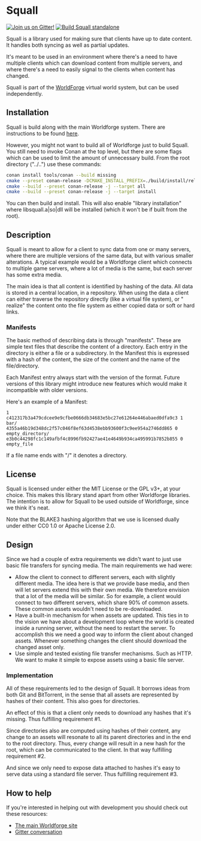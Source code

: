 # Squall

[![Join us on Gitter!](https://badges.gitter.im/Worldforge.svg)](https://gitter.im/Worldforge/Lobby)
[![Build Squall standalone](https://github.com/worldforge/worldforge/actions/workflows/build-squall.yml/badge.svg)](https://github.com/worldforge/worldforge/actions/workflows/build-squall.yml)

Squall is a library used for making sure that clients have up to date content. It handles both syncing as well as
partial updates.

It's meant to be used in an environment where there's a need to have multiple clients which can download content from
multiple servers, and where there's a need to easily signal to the clients when content has changed.

Squall is part of the [WorldForge](http://worldforge.org/ "The main Worldforge site") virtual world system, but can be
used independently.

## Installation

Squall is build along with the main Worldforge system. There are instructions to be found [here](../../README.md).

However, you might not want to build all of Worldforge just to build Squall. You still need to invoke Conan at the top
level, but there are some flags which can be used to limit the amount of unnecessary build. From the root
directory ("../..") use these commands:

```bash
conan install tools/conan --build missing
cmake --preset conan-release -DCMAKE_INSTALL_PREFIX=./build/install/release
cmake --build --preset conan-release -j --target all
cmake --build --preset conan-release -j --target install
```

You can then build and install. This will also enable "library installation" where libsquall.a|so|dll will be
installed (which it won't be if built from the root).

## Description

Squall is meant to allow for a client to sync data from one or many servers, where there are multiple versions of the
same data, but with various smaller alterations. A typical example would be a Worldforge client which connects to
multiple game servers, where a lot of media is the same, but each server has some extra media.

The main idea is that all content is identified by hashing of the data. All data is stored in a central location, in a
repository. When using the data a client can either traverse the repository directly (like a virtual file system), or "
realize" the content onto the file system as either copied data or soft or hard links.

### Manifests

The basic method of describing data is through "manifests". These are simple text files that describe the content of a
directory. Each entry in the directory is either a file or a subdirectory. In the Manifest this is expressed with a hash
of the content, the size of the content and the name of the file/directory.

Each Manifest entry always start with the version of the format. Future versions of this library might introduce new
features which would make it incompatible with older versions.

Here's an example of a Manifest:

```
1
c412317b3a479cdcee9e9cfbe0666db34683e5bc27e61264e446abaed0dfa9c3 1 bar/
4355a46b19d348dc2f57c046f8ef63d4538ebb93600f3c9ee954a2746dd865 0 empty_directory/
e3b0c44298fc1c149afbf4c8996fb92427ae41e4649b934ca495991b7852b855 0 empty_file
```

If a file name ends with "/" it denotes a directory.

## License

Squall is licensed under either the MIT License or the GPL v3+, at your choice. This makes this library stand apart from
other Worldforge libraries. The intention is to allow for Squall to be used outside of Worldforge, since we think it's
neat.

Note that the BLAKE3 hashing algorithm that we use is licensed dually under either CC0 1.0 or Apache License 2.0.

## Design

Since we had a couple of extra requirements we didn't want to just use basic file transfers for syncing media. The main
requirements we had were:

* Allow the client to connect to different servers, each with slightly different media. The idea here is that we provide
  base media, and then will let servers extend this with their own media. We therefore envision that a lot of the media
  will be similar. So for example, a client would connect to two different servers, which share 90% of common assets.
  These common assets wouldn't need to be re-downloaded.
* Have a built-in mechanism for when assets are updated. This ties in to the vision we have about a development loop
  where the world is created inside a running server, without the need to restart the server. To accomplish this we need
  a good way to inform the client about changed assets. Whenever something changes the client should download the
  changed asset only.
* Use simple and tested existing file transfer mechanisms. Such as HTTP. We want to make it simple to expose assets
  using a basic file server.

### Implementation

All of these requirements led to the design of Squall. It borrows ideas from both Git and BitTorrent, in the sense that
all assets are represented by hashes of their content. This also goes for directories.

An effect of this is that a client only needs to download any hashes that it's missing. Thus fulfilling requirement #1.

Since directories also are computed using hashes of their content, any change to an assets will resonate to all its
parent directories and in the end to the root directory. Thus, every change will result in a new hash for the root,
which can be communicated to the client. In that way fulfilling requirement #2.

And since we only need to expose data attached to hashes it's easy to serve data using a standard file server. Thus
fulfilling requirement #3.

## How to help

If you're interested in helping out with development you should check out these resources:

* [The main Worldforge site](http://worldforge.org/ "The main Worldforge site")
* [Gitter conversation](https://gitter.im/Worldforge/Lobby "Gitter conversation")

